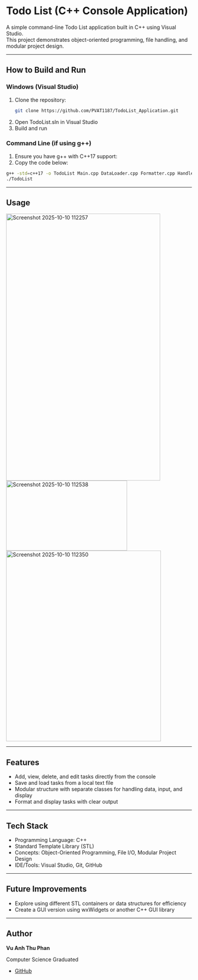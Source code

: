 # Todo List (C++ Console Application)

A simple command-line Todo List application built in C++ using Visual Studio.  
This project demonstrates object-oriented programming, file handling, and modular project design.

---

## How to Build and Run
### Windows (Visual Studio)
1. Clone the repository:
   ```bash
   git clone https://github.com/PVAT1187/TodoList_Application.git
2. Open TodoList.sln in Visual Studio
3. Build and run

### Command Line (if using g++)
1. Ensure you have g++ with C++17 support:
2. Copy the code below:
  ```bash
  g++ -std=c++17 -o TodoList Main.cpp DataLoader.cpp Formatter.cpp Handler.cpp Interface.cpp Printer.cpp Todo.cpp TodoList.cpp
  ./TodoList
  ```
---

## Usage
<img width="418" height="724" alt="Screenshot 2025-10-10 112257" src="https://github.com/user-attachments/assets/316491f5-a473-42e9-8ecf-ca1f26b1993f" />
<img width="328" height="190" alt="Screenshot 2025-10-10 112538" src="https://github.com/user-attachments/assets/553ffc63-318e-439a-8e63-153c5f6927ee" />
<img width="420" height="517" alt="Screenshot 2025-10-10 112350" src="https://github.com/user-attachments/assets/0aa2b938-2f0c-4c34-817f-b29f19e1aa15" />

---

## Features
- Add, view, delete, and edit tasks directly from the console
- Save and load tasks from a local text file
- Modular structure with separate classes for handling data, input, and display
- Format and display tasks with clear output

---

## Tech Stack
- Programming Language: C++
- Standard Template Library (STL)
- Concepts: Object-Oriented Programming, File I/O, Modular Project Design
- IDE/Tools: Visual Studio, Git, GitHub

---

## Future Improvements
- Explore using different STL containers or data structures for efficiency
- Create a GUI version using wxWidgets or another C++ GUI library

---

## Author
**Vu Anh Thu Phan**

Computer Science Graduated
- [GitHub](https://github.com/PVAT1187) 


